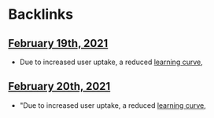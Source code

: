 
# Backlinks
## [February 19th, 2021](<February 19th, 2021.md>)
- Due to increased user uptake, a reduced [learning curve](<learning curve.md>),

## [February 20th, 2021](<February 20th, 2021.md>)
- "Due to increased user uptake, a reduced [learning curve](<learning curve.md>),

